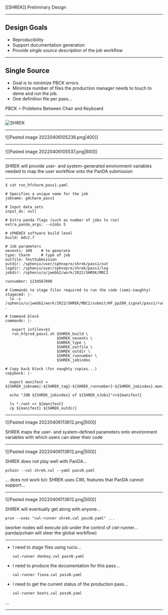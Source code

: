 [[SHREK]] Preliminary Design

---

Design Goals
---

-  Reproducibility
- Support documentation generation
- Provide *single source description* of the job workflow

---

Single Source 
---
- Goal is to *minimize* PBCK errors.
- Minimize number of files the production manager needs to touch to deine and run the job.   
- One definition file per pass...

PBCK = Problems Between Chair and Keyboard

---

![SHREK](https://lh4.googleusercontent.com/G5w4P1uwUYpU-ObA8T3fDdm27jEm66IxTQ-sHTB8_LGZQbZpQK4xGBMeMpDTHxCBIPt9_vnBkuWdjTYcaTGBhjLEMC4giqNX_YLv9d5RR6G4mJgOiw9O9e1q4l-GcA1dZMVp1Nl-) 

---

![[Pasted image 20220406105236.png|400]]

---

![[Pasted image 20220406105537.png|600]]

---

SHREK will provide user- and system-generated environment variables needed to map the user workflow onto the PanDA submission

---

```
$ cat run_hfcharm_pass1.yaml

# Specifies a unique name for the job                                  
jobname: g4charm_pass1      

# Input data sets
input_ds: null

# Extra panda flags (such as number of jobs to run)              
extra_panda_args: --nJobs 5                        

# sPHENIX software build level 
build: mdc2.7                                                           

# Job parameters
nevents: 100    # to generate                                            type: Charm     # type of job     
outfile: TestSubmission   
outdir: /sphenix/user/sphnxpro/shrek/pass1/out  
logdir: /sphenix/user/sphnxpro/shrek/pass1/log  
jobdir: /sphenix/u/jwebb2/work/2022/SHREK/MDC2 

runnumber: 1234567890 

# Commands to stage files required to run the code (semi-naughty)
stagecmd: |-                                                          
  ln -s /sphenix/u/jwebb2/work/2022/SHREK/MDC2/submit/HF_pp200_signal/pass1/rundir/* .                                                   
                                        
# Command block                                                        
commands: |-            
  
   export infiles=$1
   run_hfprod_pass1.sh $SHREK_build \
                       $SHREK_nevents \
                       $SHREK_type \
                       $SHREK_outfile \
                       $SHREK_outdir \
                       $SHREK_runnumber \
                       $SHREK_jobindex
  
# Copy back block (for naughty copies...)
copyback: |-           

  export manifest = ${SHREK_jobname|-${SHREK_tag}-${SHREK_runnumber}-${SHREK_jobindex}.manifest

  echo "JOB ${SHREK_jobindex} of ${SHREK_nJobs}">>${manifest}

  ls *.root >> ${manifest}
  cp ${manifest} ${SHREK_outdir}

```

---

![[Pasted image 20220406113612.png|500]]

SHREK maps the user- and system-defined parameters onto environment variables with which users can steer their code


---

![[Pasted image 20220406113612.png|500]]

SHREK does not play well with PanDA...
```
pchain --cwl shrek.cwl --yaml passN.yaml
```
... does not work b/c SHREK uses CWL features that PanDA cannot support...


---

![[Pasted image 20220406113612.png|500]]

SHREK will eventually get along with anyone...
```
prun --exec "cwl-runner shrek.cwl passN.yaml" ...
```

(worker nodes will execute job under the control of cwl-runner... panda/pchain will steer the global workflow)

---


- I need to stage files using rucio...
	```
	cwl-runner donkey.cwl passN.yaml
	```
- I need to produce the documentation for this pass...
	```
	cwl-runner fiona.cwl passN.yaml
	```
- I need to get the current status of the production pass...
    ```
	cwl-runner boots.cwl passN.yaml
	```
...


---
